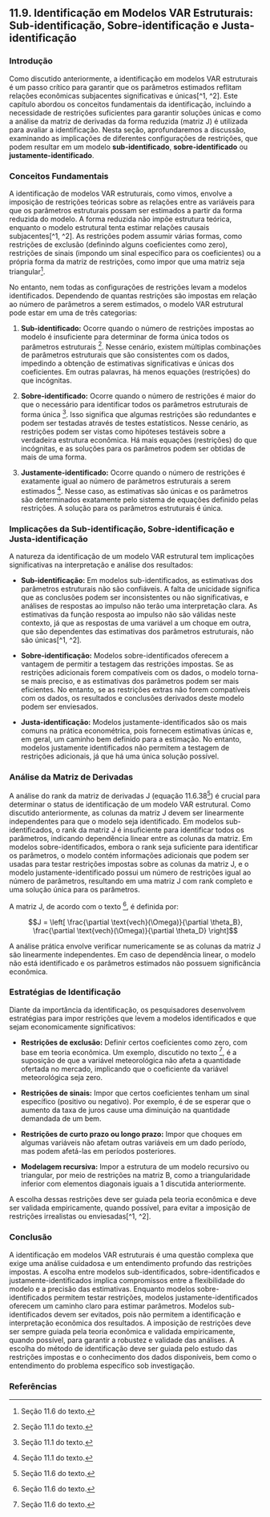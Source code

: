 ## 11.9. Identificação em Modelos VAR Estruturais: Sub-identificação, Sobre-identificação e Justa-identificação
### Introdução

Como discutido anteriormente, a identificação em modelos VAR estruturais é um passo crítico para garantir que os parâmetros estimados reflitam relações econômicas subjacentes significativas e únicas[^1, ^2]. Este capítulo abordou os conceitos fundamentais da identificação, incluindo a necessidade de restrições suficientes para garantir soluções únicas e como a análise da matriz de derivadas da forma reduzida (matriz J) é utilizada para avaliar a identificação. Nesta seção, aprofundaremos a discussão, examinando as implicações de diferentes configurações de restrições, que podem resultar em um modelo **sub-identificado**, **sobre-identificado** ou **justamente-identificado**.

### Conceitos Fundamentais
A identificação de modelos VAR estruturais, como vimos, envolve a imposição de restrições teóricas sobre as relações entre as variáveis para que os parâmetros estruturais possam ser estimados a partir da forma reduzida do modelo. A forma reduzida não impõe estrutura teórica, enquanto o modelo estrutural tenta estimar relações causais subjacentes[^1, ^2]. As restrições podem assumir várias formas, como restrições de exclusão (definindo alguns coeficientes como zero), restrições de sinais (impondo um sinal específico para os coeficientes) ou a própria forma da matriz de restrições, como impor que uma matriz seja triangular[^2].

No entanto, nem todas as configurações de restrições levam a modelos identificados. Dependendo de quantas restrições são impostas em relação ao número de parâmetros a serem estimados, o modelo VAR estrutural pode estar em uma de três categorias:
1.  **Sub-identificado:** Ocorre quando o número de restrições impostas ao modelo é insuficiente para determinar de forma única todos os parâmetros estruturais [^14]. Nesse cenário, existem múltiplas combinações de parâmetros estruturais que são consistentes com os dados, impedindo a obtenção de estimativas significativas e únicas dos coeficientes. Em outras palavras, há menos equações (restrições) do que incógnitas.

2.  **Sobre-identificado:** Ocorre quando o número de restrições é maior do que o necessário para identificar todos os parâmetros estruturais de forma única [^14]. Isso significa que algumas restrições são redundantes e podem ser testadas através de testes estatísticos. Nesse cenário, as restrições podem ser vistas como hipóteses testáveis sobre a verdadeira estrutura econômica. Há mais equações (restrições) do que incógnitas, e as soluções para os parâmetros podem ser obtidas de mais de uma forma.

3.  **Justamente-identificado:** Ocorre quando o número de restrições é exatamente igual ao número de parâmetros estruturais a serem estimados [^14]. Nesse caso, as estimativas são únicas e os parâmetros são determinados exatamente pelo sistema de equações definido pelas restrições. A solução para os parâmetros estruturais é única.

### Implicações da Sub-identificação, Sobre-identificação e Justa-identificação
A natureza da identificação de um modelo VAR estrutural tem implicações significativas na interpretação e análise dos resultados:

*   **Sub-identificação:** Em modelos sub-identificados, as estimativas dos parâmetros estruturais não são confiáveis. A falta de unicidade significa que as conclusões podem ser inconsistentes ou não significativas, e análises de respostas ao impulso não terão uma interpretação clara. As estimativas da função resposta ao impulso não são válidas neste contexto, já que as respostas de uma variável a um choque em outra, que são dependentes das estimativas dos parâmetros estruturais, não são únicas[^1, ^2].

*   **Sobre-identificação:** Modelos sobre-identificados oferecem a vantagem de permitir a testagem das restrições impostas. Se as restrições adicionais forem compatíveis com os dados, o modelo torna-se mais preciso, e as estimativas dos parâmetros podem ser mais eficientes. No entanto, se as restrições extras não forem compatíveis com os dados, os resultados e conclusões derivados deste modelo podem ser enviesados.

*   **Justa-identificação:** Modelos justamente-identificados são os mais comuns na prática econométrica, pois fornecem estimativas únicas e, em geral, um caminho bem definido para a estimação. No entanto, modelos justamente identificados não permitem a testagem de restrições adicionais, já que há uma única solução possível.

### Análise da Matriz de Derivadas

A análise do rank da matriz de derivadas J (equação 11.6.38[^2]) é crucial para determinar o status de identificação de um modelo VAR estrutural. Como discutido anteriormente, as colunas da matriz J devem ser linearmente independentes para que o modelo seja identificado. Em modelos sub-identificados, o rank da matriz J é insuficiente para identificar todos os parâmetros, indicando dependência linear entre as colunas da matriz. Em modelos sobre-identificados, embora o rank seja suficiente para identificar os parâmetros, o modelo contém informações adicionais que podem ser usadas para testar restrições impostas sobre as colunas da matriz J, e o modelo justamente-identificado possui um número de restrições igual ao número de parâmetros, resultando em uma matriz J com rank completo e uma solução única para os parâmetros.

A matriz J, de acordo com o texto [^2], é definida por:

$$J = \left[ \frac{\partial \text{vech}(\Omega)}{\partial \theta_B}, \frac{\partial \text{vech}(\Omega)}{\partial \theta_D} \right]$$

A análise prática envolve verificar numericamente se as colunas da matriz J são linearmente independentes. Em caso de dependência linear, o modelo não está identificado e os parâmetros estimados não possuem significância econômica.

### Estratégias de Identificação

Diante da importância da identificação, os pesquisadores desenvolvem estratégias para impor restrições que levem a modelos identificados e que sejam economicamente significativos:

*   **Restrições de exclusão:** Definir certos coeficientes como zero, com base em teoria econômica. Um exemplo, discutido no texto [^2], é a suposição de que a variável meteorológica não afeta a quantidade ofertada no mercado, implicando que o coeficiente da variável meteorológica seja zero.

*   **Restrições de sinais:** Impor que certos coeficientes tenham um sinal específico (positivo ou negativo). Por exemplo, é de se esperar que o aumento da taxa de juros cause uma diminuição na quantidade demandada de um bem.

*  **Restrições de curto prazo ou longo prazo:** Impor que choques em algumas variáveis não afetam outras variáveis em um dado período, mas podem afetá-las em períodos posteriores.

*   **Modelagem recursiva:** Impor a estrutura de um modelo recursivo ou triangular, por meio de restrições na matriz B, como a triangularidade inferior com elementos diagonais iguais a 1 discutida anteriormente.

A escolha dessas restrições deve ser guiada pela teoria econômica e deve ser validada empiricamente, quando possível, para evitar a imposição de restrições irrealistas ou enviesadas[^1, ^2].

### Conclusão
A identificação em modelos VAR estruturais é uma questão complexa que exige uma análise cuidadosa e um entendimento profundo das restrições impostas. A escolha entre modelos sub-identificados, sobre-identificados e justamente-identificados implica compromissos entre a flexibilidade do modelo e a precisão das estimativas. Enquanto modelos sobre-identificados permitem testar restrições, modelos justamente-identificados oferecem um caminho claro para estimar parâmetros. Modelos sub-identificados devem ser evitados, pois não permitem a identificação e interpretação econômica dos resultados. A imposição de restrições deve ser sempre guiada pela teoria econômica e validada empiricamente, quando possível, para garantir a robustez e validade das análises. A escolha do método de identificação deve ser guiada pelo estudo das restrições impostas e o conhecimento dos dados disponíveis, bem como o entendimento do problema específico sob investigação.

### Referências

[^1]: Seções anteriores do texto (sem OCR, conceitos de VAR foram definidos anteriormente).
[^2]: Seção 11.6 do texto.
[^14]: Seção 11.1 do texto.
<!-- END -->
